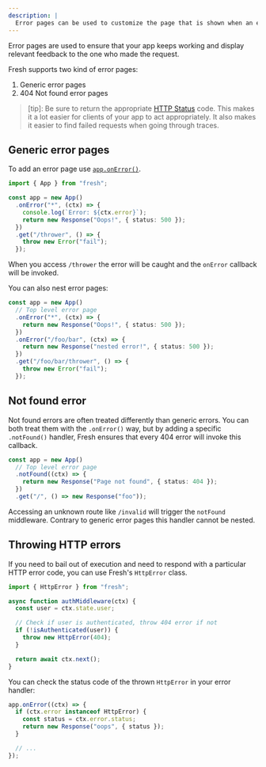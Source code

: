 ```yaml
---
description: |
  Error pages can be used to customize the page that is shown when an error occurs in the application.
---
```


Error pages are used to ensure that your app keeps working and display relevant
feedback to the one who made the request.

Fresh supports two kind of error pages:

1. Generic error pages
2. 404 Not found error pages

> [tip]: Be sure to return the appropriate
> [HTTP Status](https://developer.mozilla.org/en-US/docs/Web/HTTP/Reference/Status)
> code. This makes it a lot easier for clients of your app to act appropriately.
> It also makes it easier to find failed requests when going through traces.

## Generic error pages

To add an error page use [`app.onError()`](/docs/concepts/app#onerror).

```ts main.ts
import { App } from "fresh";

const app = new App()
  .onError("*", (ctx) => {
    console.log(`Error: ${ctx.error}`);
    return new Response("Oops!", { status: 500 });
  })
  .get("/thrower", () => {
    throw new Error("fail");
  });
```

When you access `/thrower` the error will be caught and the `onError` callback
will be invoked.

You can also nest error pages:

```ts
const app = new App()
  // Top level error page
  .onError("*", (ctx) => {
    return new Response("Oops!", { status: 500 });
  })
  .onError("/foo/bar", (ctx) => {
    return new Response("nested error!", { status: 500 });
  })
  .get("/foo/bar/thrower", () => {
    throw new Error("fail");
  });
```

## Not found error

Not found errors are often treated differently than generic errors. You can both
treat them with the `.onError()` way, but by adding a specific `.notFound()`
handler, Fresh ensures that every 404 error will invoke this callback.

```ts
const app = new App()
  // Top level error page
  .notFound((ctx) => {
    return new Response("Page not found", { status: 404 });
  })
  .get("/", () => new Response("foo"));
```

Accessing an unknown route like `/invalid` will trigger the `notFound`
middleware. Contrary to generic error pages this handler cannot be nested.

## Throwing HTTP errors

If you need to bail out of execution and need to respond with a particular HTTP
error code, you can use Fresh's `HttpError` class.

```ts middleware/auth.ts
import { HttpError } from "fresh";

async function authMiddleware(ctx) {
  const user = ctx.state.user;

  // Check if user is authenticated, throw 404 error if not
  if (!isAuthenticated(user)) {
    throw new HttpError(404);
  }

  return await ctx.next();
}
```

You can check the status code of the thrown `HttpError` in your error handler:

```ts
app.onError((ctx) => {
  if (ctx.error instanceof HttpError) {
    const status = ctx.error.status;
    return new Response("oops", { status });
  }

  // ...
});
```
